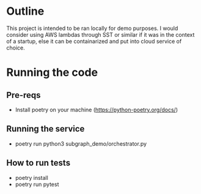 # Outline
This project is intended to be ran locally for demo purposes. I would consider using AWS
lambdas through SST or similar if it was in the context of a startup, else it can be
containarized and put into cloud service of choice.

# Running the code

## Pre-reqs
- Install poetry on your machine (https://python-poetry.org/docs/)

## Running the service
- poetry run python3 subgraph_demo/orchestrator.py

## How to run tests
- poetry install
- poetry run pytest